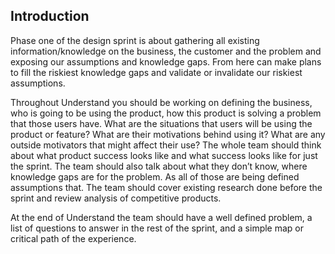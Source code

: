 ## Introduction

Phase one of the design sprint is about gathering all existing
information/knowledge on the business, the customer and the problem and
exposing our assumptions and knowledge gaps. From here can make plans to fill
the riskiest knowledge gaps and validate or invalidate our riskiest
assumptions.

Throughout Understand you should be working on defining the business, who is
going to be using the product, how this product is solving a problem that those
users have. What are the situations that users will be using the product or
feature? What are their motivations behind using it? What are any outside
motivators that might affect their use? The whole team should think about what
product success looks like and what success looks like for just the sprint. The
team should also talk about what they don’t know, where knowledge gaps are for
the problem. As all of those are being defined assumptions that. The team
should cover existing research done before the sprint and review analysis of
competitive products.

At the end of Understand the team should have a well defined problem, a list of
questions to answer in the rest of the sprint, and a simple map or critical
path of the experience.
